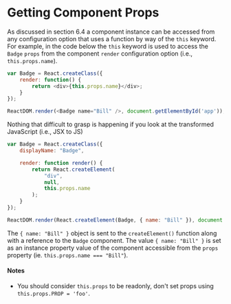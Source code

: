 # Getting Component Props

As discussed in section 6.4 a component instance can be accessed from any configuration option that uses a function by way of the `this` keyword. For example, in the code below the `this` keyword is used to access the `Badge` `props` from the component `render` configuration option (i.e., `this.props.name`).

```javascript
var Badge = React.createClass({
	render: function() {
		return <div>{this.props.name}</div>;
	}
});

ReactDOM.render(<Badge name="Bill" />, document.getElementById('app'));
```

Nothing that difficult to grasp is happening if you look at the transformed JavaScript (i.e., JSX to JS)

```javascript
var Badge = React.createClass({
	displayName: "Badge",

	render: function render() {
		return React.createElement(
			"div",
			null,
			this.props.name
		);
	}
});

ReactDOM.render(React.createElement(Badge, { name: "Bill" }), document.getElementById('app'));
```

The `{ name: "Bill" }` object is sent to the `createElement()` function along with a reference to the `Badge` component. The value `{ name: "Bill" }` is set as an instance property value of the component accessible from the `props` property (ie. `this.props.name === "Bill"`).

#### Notes

* You should consider `this.props` to be readonly, don't set props using `this.props.PROP = 'foo'`.
